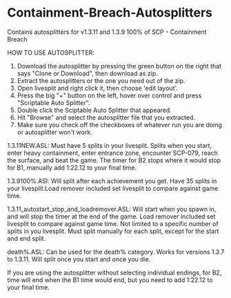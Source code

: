 # Containment-Breach-Autosplitters
Contains autosplitters for v1.3.11 and 1.3.9 100% of SCP - Containment Breach

HOW TO USE AUTOSPLITTER:
1. Download the autosplitter by pressing the green button on the right that says "Clone or Download", then download as zip.
2. Extract the autosplitters or the one you need out of the zip.
3. Open livesplit and right click it, then choose 'edit layout'.
4. Press the big "+" button on the left, hover over control and press "Scriptable Auto Splitter".
5. Double click the Sciptable Auto Splitter that appeared.
6. Hit "Browse" and select the autosplitter file that you extracted.
7. Make sure you check off the checkboxes of whatever run you are doing or autosplitter won't work.

1.3.11NEW.ASL: Must have 5 splits in your livesplit. Splits when you start, enter heavy containment, enter entrance zone, encounter SCP-079, reach the surface, and beat the game. The timer for B2 stops where it would stop for B1, manually add 1:22.12 to your final time.

1.3.9100%.ASl: Will split after each achievement you get. Have 35 splits in your livesplit.Load remover included set livesplit to compare against game time.

1.3.11_autostart_stop_and_loadremover.ASL: Will start when you spawn in, and will stop the timer at the end of the game. Load remover included set livesplit to compare against game time. Not limited to a specific number of splits in you livesplit. Must split manually for each split, except for the start and end split.

death%.ASL: Can be used for the death% category. Works for versions 1.3.7 to 1.3.11. Will split once you start and once you die.

If you are using the autosplitter without selecting individual endings, for B2, time will end when the B1 time would end, but you need to add 1:22.12 to your final time.
